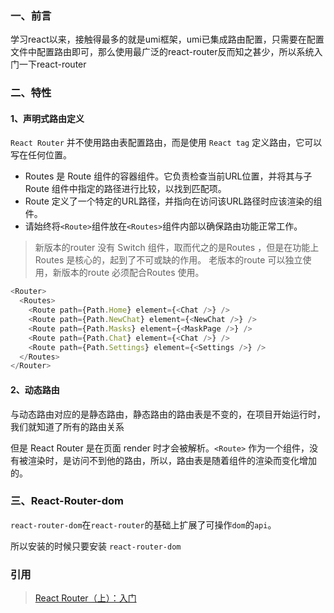 ### 一、前言

学习react以来，接触得最多的就是umi框架，umi已集成路由配置，只需要在配置文件中配置路由即可，那么使用最广泛的react-router反而知之甚少，所以系统入门一下react-router

### 二、特性

#### 1、声明式路由定义

`React Router` 并不使用路由表配置路由，而是使用 `React tag` 定义路由，它可以写在任何位置。

- Routes 是 Route 组件的容器组件。它负责检查当前URL位置，并将其与子 Route 组件中指定的路径进行比较，以找到匹配项。
- Route 定义了一个特定的URL路径，并指向在访问该URL路径时应该渲染的组件。
- 请始终将`<Route>`组件放在`<Routes>`组件内部以确保路由功能正常工作。

> 新版本的router 没有 Switch 组件，取而代之的是Routes ，但是在功能上 Routes 是核心的，起到了不可或缺的作用。 老版本的route 可以独立使用，新版本的route 必须配合Routes 使用。

```js
<Router>
  <Routes>
    <Route path={Path.Home} element={<Chat />} />
    <Route path={Path.NewChat} element={<NewChat />} />
    <Route path={Path.Masks} element={<MaskPage />} />
    <Route path={Path.Chat} element={<Chat />} />
    <Route path={Path.Settings} element={<Settings />} />
  </Routes>
</Router>
```

#### 2、动态路由

与动态路由对应的是静态路由，静态路由的路由表是不变的，在项目开始运行时，我们就知道了所有的路由关系

但是 React Router 是在页面 render 时才会被解析。`<Route>` 作为一个组件，没有被渲染时，是访问不到他的路由，所以，路由表是随着组件的渲染而变化增加的。

### 三、React-Router-dom

`react-router-dom`在`react-router`的基础上扩展了可操作`dom`的`api`。

所以安装的时候只要安装 `react-router-dom`

### 引用

> [React Router（上）：入门](https://juejin.cn/post/6976202791903559711)
